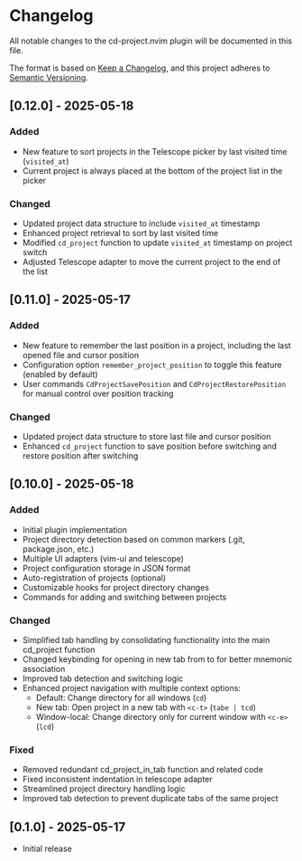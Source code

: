 # Changelog

All notable changes to the cd-project.nvim plugin will be documented in this file.

The format is based on [Keep a Changelog](https://keepachangelog.com/en/1.0.0/),
and this project adheres to [Semantic Versioning](https://semver.org/spec/v2.0.0.html).

## [0.12.0] - 2025-05-18

### Added
- New feature to sort projects in the Telescope picker by last visited time (`visited_at`)
- Current project is always placed at the bottom of the project list in the picker

### Changed
- Updated project data structure to include `visited_at` timestamp
- Enhanced project retrieval to sort by last visited time
- Modified `cd_project` function to update `visited_at` timestamp on project switch
- Adjusted Telescope adapter to move the current project to the end of the list


## [0.11.0] - 2025-05-17

### Added
- New feature to remember the last position in a project, including the last opened file and cursor position
- Configuration option `remember_project_position` to toggle this feature (enabled by default)
- User commands `CdProjectSavePosition` and `CdProjectRestorePosition` for manual control over position tracking

### Changed
- Updated project data structure to store last file and cursor position
- Enhanced `cd_project` function to save position before switching and restore position after switching


## [0.10.0] - 2025-05-18

### Added
- Initial plugin implementation
- Project directory detection based on common markers (.git, package.json, etc.)
- Multiple UI adapters (vim-ui and telescope)
- Project configuration storage in JSON format
- Auto-registration of projects (optional)
- Customizable hooks for project directory changes
- Commands for adding and switching between projects

### Changed
- Simplified tab handling by consolidating functionality into the main cd_project function
- Changed keybinding for opening in new tab from <c-o> to <c-t> for better mnemonic association
- Improved tab detection and switching logic
- Enhanced project navigation with multiple context options:
  - Default: Change directory for all windows (`cd`)
  - New tab: Open project in a new tab with `<c-t>` (`tabe | tcd`)
  - Window-local: Change directory only for current window with `<c-e>` (`lcd`)

### Fixed
- Removed redundant cd_project_in_tab function and related code
- Fixed inconsistent indentation in telescope adapter
- Streamlined project directory handling logic
- Improved tab detection to prevent duplicate tabs of the same project

## [0.1.0] - 2025-05-17
- Initial release
